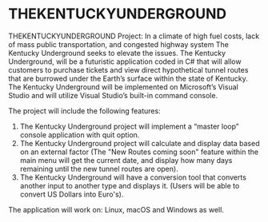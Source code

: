 # THEKENTUCKYUNDERGROUND
THEKENTUCKYUNDERGROUND
Project: In a climate of high fuel costs, lack of mass public transportation, and congested highway system The Kentucky Underground seeks to elevate the issues. The Kentucky Underground, will be a futuristic application coded in C# that will allow customers to purchase tickets and view direct hypothetical tunnel routes that are burrowed under the Earth’s surface within the state of Kentucky. The Kentucky Underground will be implemented on Microsoft’s Visual Studio and will utilize Visual Studio’s built-in command console.

The project will include the following features:

1) The Kentucky Underground project will implement a “master loop” console application with quit option.
2) The Kentucky Underground project will calculate and display data based on an external factor (The "New Routes coming soon" feature within the main menu will get the current date, and display how many days remaining until the new tunnel routes are open).
3) The Kentucky Underground will have a conversion tool that converts another input to another type and displays it. (Users will be able to convert US Dollars into Euro's).

The application will work on: Linux, macOS and Windows as well.
